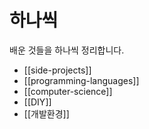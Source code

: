 # 하나씩

배운 것들을 하나씩 정리합니다.

- [[side-projects]]
- [[programming-languages]]
- [[computer-science]]
- [[DIY]]
- [[개발환경]]